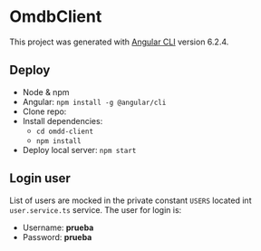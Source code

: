 # OmdbClient

This project was generated with [Angular CLI](https://github.com/angular/angular-cli) version 6.2.4.

## Deploy

* Node & npm
* Angular: `npm install -g @angular/cli`
* Clone repo: 
* Install dependencies:
  * `cd omdd-client`
  * `npm install`
* Deploy local server: `npm start`

## Login user

List of users are mocked in the private constant `USERS` located int `user.service.ts` service. The user for login is:
* Username: **prueba**
* Password: **prueba**

